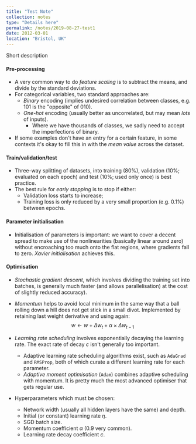 ```yaml
---
title: "Test Note"
collection: notes
type: "Details here"
permalink: /notes/2019-08-27-test1
date: 2012-03-01
location: "Bristol, UK"
---
```


Short description

#### Pre-processing

- A very common way to do *feature scaling* is to subtract the means, and divide by the standard deviations.
- For categorical variables, two standard approaches are:
  - *Binary* encoding (implies undesired correlation between classes, e.g. $101$ is the "opposite" of $010$).
  - *One-hot* encoding (usually better as uncorrelated, but may mean *lots* of inputs).
    - Where we have thousands of classes, we sadly need to accept the imperfections of binary.
- If some examples don't have an entry for a certain feature, in some contexts it's okay to fill this in with the *mean value* across the dataset.

#### Train/validation/test

- Three-way splitting of datasets, into training (80%), validation (10%; evaluated on each epoch) and test (10%; used only once) is best practice.
- The best rule for *early stopping* is to stop if either:
  - Validation loss starts to increase;
  - Training loss is only reduced by a very small proportion (e.g. 0.1%) between epochs.

#### Parameter initialisation

- Initialisation of parameters is important: we want to cover a decent spread to make use of the nonlinearities (basically linear around zero) without encroaching too much onto the flat regions, where gradients fall to zero. *Xavier initialisation* achieves this.

#### Optimisation

- *Stochastic gradient descent*, which involves dividing the training set into batches, is generally much faster (and allows parallelisation) at the cost of slightly reduced accuracy).

- *Momentum* helps to avoid local minimum in the same way that a ball rolling down a hill does not get stick in a small divot. Implemented by retaining last weight derivative and using again:  
  $$
  w\leftarrow w+\Delta w_t+\alpha\times\Delta w_{t-1}
  $$

- *Learning rate scheduling* involves exponentially decaying the learning rate. The exact rate of decay $c$ isn't generally too important. 

  - Adaptive learning rate scheduling algorithms exist, such as `AdaGrad` and `RMSProp`, both of which curate a different learning rate for each parameter.
  - *Adaptive moment optimisation* (`Adam`) combines adaptive scheduling with momentum. It is pretty much the most advanced optimiser that gets regular use.

- Hyperparameters which must be chosen:

  - Network width (usually all hidden layers have the same) and depth.
  - Initial (or constant) learning rate $\eta$.
  - SGD batch size.
  - Momentum coefficient $\alpha$ (0.9 very common).
  - Learning rate decay coefficient $c$. 